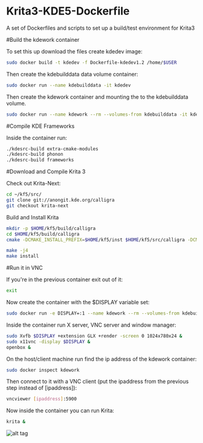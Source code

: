 # Krita3-KDE5-Dockerfile
A set of Dockerfiles and scripts to set up a build/test environment for Krita3

#Build the kdework container

To set this up download the files create kdedev image:
``` bash
sudo docker build -t kdedev -f Dockerfile-kdedev1.2 /home/$USER
```
Then create the kdebuilddata data volume container:
``` bash
sudo docker run --name kdebuilddata -it kdedev
```

Then create the kdework container and mounting the to the kdebuilddata volume.
``` bash
sudo docker run --name kdework --rm --volumes-from kdebuilddata -it kdedev
```

#Compile KDE Frameworks

Inside the container run:
``` bash
./kdesrc-build extra-cmake-modules
./kdesrc-build phonon
./kdesrc-build frameworks
```

#Download and Compile Krita 3

Check out Krita-Next:
``` bash
cd ~/kf5/src/
git clone git://anongit.kde.org/calligra
git checkout krita-next
```

Build and Install Krita
``` bash
mkdir -p $HOME/kf5/build/calligra
cd $HOME/kf5/build/calligra
cmake -DCMAKE_INSTALL_PREFIX=$HOME/kf5/inst $HOME/kf5/src/calligra -DCMAKE_BUILD_TYPE=RelWithDebInfo -DPRODUCTSET=KRITA

make -j4
make install
```

#Run it in VNC

If you're in the previous container exit out of it:
``` bash
exit
```

Now create the container with the $DISPLAY variable set:
``` bash
sudo docker run -e DISPLAY=:1 --name kdework --rm --volumes-from kdebuilddata -it kdedev
```

Inside the container run X server, VNC server and window manager:
``` bash
sudo Xvfb $DISPLAY +extension GLX +render -screen 0 1024x780x24 &
sudo x11vnc -display $DISPLAY &
openbox &
```

On the host/client machine run find the ip address of the kdework container:
``` bash
sudo docker inspect kdework
```

Then connect to it with a VNC client (put the ipaddress from the previous step instead of [ipaddress]):
``` bash
vncviewer [ipaddress]:5900
```

Now inside the container you can run Krita:
``` bash
krita &
```
![alt tag](https://cloud.githubusercontent.com/assets/8573364/10269716/596e5718-6aa4-11e5-9fb4-59c50f44bcef.png)
